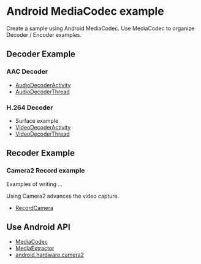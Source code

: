 # Android MediaCodec example

Create a sample using Android MediaCodec.
Use MediaCodec to organize Decoder / Encoder examples.

## Decoder Example

### AAC Decoder
- [AudioDecoderActivity](https://github.com/taehwandev/MediaCodecExample/blob/master/src/net/thdev/mediacodecexample/decoder/AudioDecoderActivity.java)
- [AudioDecoderThread](https://github.com/taehwandev/MediaCodecExample/blob/master/src/net/thdev/mediacodecexample/decoder/AudioDecoderThread.java)

### H.264 Decoder

- Surface example
 - [VideoDecoderActivity](https://github.com/taehwandev/MediaCodecExample/blob/master/src/net/thdev/mediacodecexample/decoder/VideoDecoderActivity.java)
 - [VideoDecoderThread](https://github.com/taehwandev/MediaCodecExample/blob/master/src/net/thdev/mediacodecexample/decoder/VideoDecoderThread.java)


## Recoder Example

### Camera2 Record example

Examples of writing ...

Using Camera2 advances the video capture.

- [RecordCamera](https://github.com/taehwandev/RecordCamera)


## Use Android API

- [MediaCodec](http://developer.android.com/reference/android/media/MediaCodec.html)
- [MediaExtractor](http://developer.android.com/reference/android/media/MediaExtractor.html)
- [android.hardware.camera2](https://developer.android.com/reference/android/hardware/camera2/package-summary.html)
